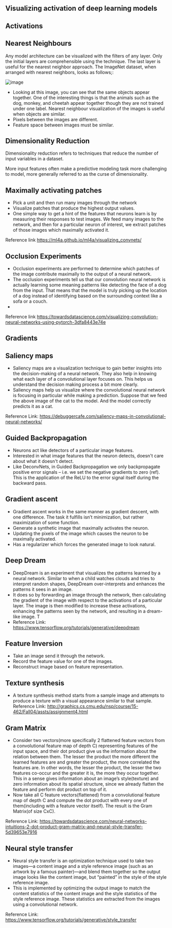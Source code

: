 ## Visualizing activation of deep learning models

## Activations

## Nearest Neighbours

Any model architecture can be visualized with the filters of any layer. Only the initial layers are comprehensible using the technique. The last layer is useful for the nearest neighbor approach. The ImageNet dataset, when arranged with nearest neighbors, looks as follows;:

![image](https://user-images.githubusercontent.com/41963640/170696849-e64b4f22-9e23-49e9-ba58-0cae295d853a.png)

- Looking at this image, you can see that the same objects appear together. One of the interesting things is that the animals such as the dog, monkey, and cheetah appear together though they are not trained under one label. Nearest neighbour visualization of the images is useful when objects are similar.
- Pixels between the images are different.
- Feature space between images must be similar.


## Dimensionality Reduction

Dimensionality reduction refers to techniques that reduce the number of input variables in a dataset.

More input features often make a predictive modeling task more challenging to model, more generally referred to as the curse of dimensionality.

## Maximally activating patches

- Pick a unit and then run many images through the network 
- Visualize patches that produce the highest output values.
- One simple way to get a hint of the features that neurons learn is by measuring their responses to test images. We feed many images to the network, and then for a particular neuron of interest, we extract patches of those images which maximally activated it. 

Reference link https://ml4a.github.io/ml4a/visualizing_convnets/


## Occlusion Experiments

- Occlusion experiments are performed to determine which patches of the image contribute maximally to the output of a neural network.
- The occlusion experiments tell us that our convolution neural network is actually learning some meaning patterns like detecting the face of a dog from the input. That means that the model is truly picking up the location of a dog instead of identifying based on the surrounding context like a sofa or a couch.
-
Reference link https://towardsdatascience.com/visualizing-convolution-neural-networks-using-pytorch-3dfa8443e74e


## Gradients

## Saliency maps

- Saliency maps are a visualization technique to gain better insights into the decision-making of a neural network. They also help in knowing what each layer of a convolutional layer focuses on. This helps us understand the decision making process a bit more clearly.
- Saliency maps help us visualize where the convolutional neural network is focusing in particular while making a prediction. Suppose that we feed the above image of the cat to the model. And the model correctly predicts it as a cat.

Reference Link: 
https://debuggercafe.com/saliency-maps-in-convolutional-neural-networks/

## Guided Backpropagation
- Neurons act like detectors of a particular image features.
- Interested in what image features that the neuron detects, doesn't care about what it doesn't detect.
- Like DeconvNets, in Guided Backpropagation we only backpropagate positive error signals – i.e. we set the negative gradients to zero (ref). This is the application of the ReLU to the error signal itself during the backward pass.


## Gradient ascent
- Gradient ascent works in the same manner as gradient descent, with one difference. The task it fulfills isn’t minimization, but rather maximization of some function.
- Generate a synthetic image that maximally activates the neuron.
- Updating the pixels of the image which causes the neuron to be maximally activated.
- Has a regularizer which forces the generated image to look natural.


## Deep Dream
- DeepDream is an experiment that visualizes the patterns learned by a neural network. Similar to when a child watches clouds and tries to interpret random shapes, DeepDream over-interprets and enhances the patterns it sees in an image.
- It does so by forwarding an image through the network, then calculating the gradient of the image with respect to the activations of a particular layer. The image is then modified to increase these activations, enhancing the patterns seen by the network, and resulting in a dream-like image. T
- Reference Link: https://www.tensorflow.org/tutorials/generative/deepdream

## Feature Inversion
- Take an image send it through the network.
- Record the feature value for one of the images.
- Reconstruct image based on feature representation.

## Texture synthesis
- A texture synthesis method starts from a sample image and attempts to produce a texture with a  visual appearance similar to that sample.
Reference Link: http://graphics.cs.cmu.edu/nsp/course/15-462/Fall04/assts/assignment4.html

## Gram Matrix

- Consider two vectors(more specifically 2 flattened feature vectors from a convolutional feature map of depth C) representing features of the input space, and their dot product give us the information about the relation between them. The lesser the product the more different the learned features are and greater the product, the more correlated the features are. In other words, the lesser the product, the lesser the two features co-occur and the greater it is, the more they occur together. This in a sense gives information about an image’s style(texture) and zero information about its spatial structure, since we already flatten the feature and perform dot product on top of it.
- Now take all C feature vectors(flattened) from a convolutional feature map of depth C and compute the dot product with every one of them(including with a feature vector itself). The result is the Gram Matrix(of size CxC).

Reference Link: https://towardsdatascience.com/neural-networks-intuitions-2-dot-product-gram-matrix-and-neural-style-transfer-5d39653e7916


## Neural style transfer
- Neural style transfer is an optimization technique used to take two images—a content image and a style reference image (such as an artwork by a famous painter)—and blend them together so the output image looks like the content image, but “painted” in the style of the style reference image.
- This is implemented by optimizing the output image to match the content statistics of the content image and the style statistics of the style reference image. These statistics are extracted from the images using a convolutional network.

Reference Link: https://www.tensorflow.org/tutorials/generative/style_transfer





